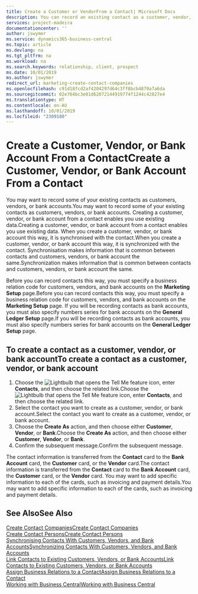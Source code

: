 ```yaml
---
title: Create a Customer or VendorFrom a Contact| Microsoft Docs
description: You can record an existing contact as a customer, vendor, or bank account using existing data and specifying a business relationship.
services: project-madeira
documentationcenter: ''
author: jswymer
ms.service: dynamics365-business-central
ms.topic: article
ms.devlang: na
ms.tgt_pltfrm: na
ms.workload: na
ms.search.keywords: relationship, client, prospect
ms.date: 10/01/2019
ms.author: jswymer
redirect_url: marketing-create-contact-companies
ms.openlocfilehash: c91d18fcd2af4204297d64c3ff8bcb4870a7a6da
ms.sourcegitcommit: 02e704bc3e01d62072144919774f1244c42827e4
ms.translationtype: HT
ms.contentlocale: en-AU
ms.lasthandoff: 10/01/2019
ms.locfileid: "2309180"
---
```

# <a name="create-a-customer-vendor-or-bank-account-from-a-contact"></a><span data-ttu-id="bfa81-103">Create a Customer, Vendor, or Bank Account From a Contact</span><span class="sxs-lookup"><span data-stu-id="bfa81-103">Create a Customer, Vendor, or Bank Account From a Contact</span></span>
<span data-ttu-id="bfa81-104">You may want to record some of your existing contacts as customers, vendors, or bank accounts.</span><span class="sxs-lookup"><span data-stu-id="bfa81-104">You may want to record some of your existing contacts as customers, vendors, or bank accounts.</span></span> <span data-ttu-id="bfa81-105">Creating a customer, vendor, or bank account from a contact enables you use existing data.</span><span class="sxs-lookup"><span data-stu-id="bfa81-105">Creating a customer, vendor, or bank account from a contact enables you use existing data.</span></span> <span data-ttu-id="bfa81-106">When you create a customer, vendor, or bank account this way, it is synchronised with the contact.</span><span class="sxs-lookup"><span data-stu-id="bfa81-106">When you create a customer, vendor, or bank account this way, it is synchronized with the contact.</span></span> <span data-ttu-id="bfa81-107">Synchronisation makes information that is common between contacts and customers, vendors, or bank account the same.</span><span class="sxs-lookup"><span data-stu-id="bfa81-107">Synchronization makes information that is common between contacts and customers, vendors, or bank account the same.</span></span>

<span data-ttu-id="bfa81-108">Before you can record contacts this way, you must specify a business relation code for customers, vendors, and bank accounts on the **Marketing Setup** page.</span><span class="sxs-lookup"><span data-stu-id="bfa81-108">Before you can record contacts this way, you must specify a business relation code for customers, vendors, and bank accounts on the **Marketing Setup** page.</span></span> <span data-ttu-id="bfa81-109">If you will be recording contacts as bank accounts, you must also specify numbers series for bank accounts on the **General Ledger Setup** page.</span><span class="sxs-lookup"><span data-stu-id="bfa81-109">If you will be recording contacts as bank accounts, you must also specify numbers series for bank accounts on the **General Ledger Setup** page.</span></span>

## <a name="to-create-a-contact-as-a-customer-vendor-or-bank-account"></a><span data-ttu-id="bfa81-110">To create a contact as a customer, vendor, or bank account</span><span class="sxs-lookup"><span data-stu-id="bfa81-110">To create a contact as a customer, vendor, or bank account</span></span>
1. <span data-ttu-id="bfa81-111">Choose the ![Lightbulb that opens the Tell Me feature](media/ui-search/search_small.png "Tell me what you want to do") icon, enter **Contacts**, and then choose the related link.</span><span class="sxs-lookup"><span data-stu-id="bfa81-111">Choose the ![Lightbulb that opens the Tell Me feature](media/ui-search/search_small.png "Tell me what you want to do") icon, enter **Contacts**, and then choose the related link.</span></span>
2. <span data-ttu-id="bfa81-112">Select the contact you want to create as a customer, vendor, or bank account.</span><span class="sxs-lookup"><span data-stu-id="bfa81-112">Select the contact you want to create as a customer, vendor, or bank account.</span></span>
3. <span data-ttu-id="bfa81-113">Choose the **Create As** action, and then choose either **Customer**, **Vendor**, or **Bank**.</span><span class="sxs-lookup"><span data-stu-id="bfa81-113">Choose the **Create As** action, and then choose either **Customer**, **Vendor**, or **Bank**.</span></span>
4. <span data-ttu-id="bfa81-114">Confirm the subsequent message.</span><span class="sxs-lookup"><span data-stu-id="bfa81-114">Confirm the subsequent message.</span></span>

<span data-ttu-id="bfa81-115">The contact information is transferred from the **Contact** card to the **Bank Account** card, the **Customer** card, or the **Vendor** card.</span><span class="sxs-lookup"><span data-stu-id="bfa81-115">The contact information is transferred from the **Contact** card to the **Bank Account** card, the **Customer** card, or the **Vendor** card.</span></span> <span data-ttu-id="bfa81-116">You may want to add specific information to each of the cards, such as invoicing and payment details.</span><span class="sxs-lookup"><span data-stu-id="bfa81-116">You may want to add specific information to each of the cards, such as invoicing and payment details.</span></span>

## <a name="see-also"></a><span data-ttu-id="bfa81-117">See Also</span><span class="sxs-lookup"><span data-stu-id="bfa81-117">See Also</span></span>
[<span data-ttu-id="bfa81-118">Create Contact Companies</span><span class="sxs-lookup"><span data-stu-id="bfa81-118">Create Contact Companies</span></span>](marketing-create-contact-companies.md)  
[<span data-ttu-id="bfa81-119">Create Contact Persons</span><span class="sxs-lookup"><span data-stu-id="bfa81-119">Create Contact Persons</span></span>](marketing-create-contact-persons.md)  
[<span data-ttu-id="bfa81-120">Synchronising Contacts With Customers, Vendors, and Bank Accounts</span><span class="sxs-lookup"><span data-stu-id="bfa81-120">Synchronizing Contacts With Customers, Vendors, and Bank Accounts</span></span>](marketing-synchronize-contacts-customers-vendors-bank-accounts.md)  
[<span data-ttu-id="bfa81-121">Link Contacts to Existing Customers, Vendors, or Bank Accounts</span><span class="sxs-lookup"><span data-stu-id="bfa81-121">Link Contacts to Existing Customers, Vendors, or Bank Accounts</span></span>](marketing-how-link-contact.md)  
[<span data-ttu-id="bfa81-122">Assign Business Relations to a Contact</span><span class="sxs-lookup"><span data-stu-id="bfa81-122">Assign Business Relations to a Contact</span></span>](marketing-business-relations.md#AssignBusRelContact)  
[<span data-ttu-id="bfa81-123">Working with Business Central</span><span class="sxs-lookup"><span data-stu-id="bfa81-123">Working with Business Central</span></span>](ui-work-product.md)

